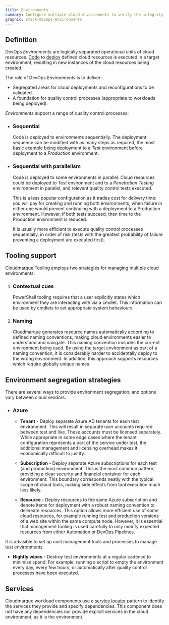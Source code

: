 ```yaml
---
title: Environments
summary: Configure multiple cloud environments to verify the integrity of deployment code and establish quality controls on the "path to live".
graphic: stack-devops-environments
---
```

## Definition
DevOps _Environments_ are logically separated operational units of cloud resources. [Code](/cloudmarque/architecture/devops/source.html) to [deploy](/cloudmarque/architecture/devops/pipelines.html) defined cloud resources is executed in a target environment, resulting in new instances of the cloud resources being created.

The role of DevOps _Environments_ is to deliver:

  * Segregated areas for cloud deployments and reconfigurations to be validated.
  * A foundation for quality control processes (appropriate to workloads being deployed).

_Environments_ support a range of quality control processes:

  * ### Sequential
    Code is deployed to environments sequentially. The deployment sequence can be modified with as many steps as required, the most basic example being deployment to a _Test_ environment before deployment to a _Production_ environment.

  * ### Sequential with parallelism
    Code is deployed to some environments in parallel. Cloud resources could be deployed to _Test_ environment and to a _Penetration Testing_ environment in parallel, and relevant quality control tests executed.
    
    This is a less popular configuration as it trades cost for delivery time: you will pay for creating and running both environments, when failure in either one would prevent continuing with a deployment to a Production environment. However, if both tests succeed, then time to the Production environment is reduced.

    It is usually more efficient to execute quality control processes sequentially, in order of risk (tests with the greatest probability of failure preventing a deployment are executed first).

## Tooling support
Cloudmarque Tooling employs two strategies for managing multiple cloud environments:

  1. ### Contextual cues
     PowerShell tooling requires that a user explicitly states which environment they are interacting with via a cmdlet. This information can be used by cmdlets to set appropriate system behaviours.

  2. ### Naming
     Cloudmarque generates resource names automatically according to defined naming conventions, making cloud environments easier to understand and navigate. This naming convention includes the current environment being used. By using the target environment as part of a naming convention, it is considerably harder to accidentally deploy to the wrong environment. In addition, this approach supports resources which require globally unique names.

## Environment segregation strategies
There are several ways to provide environment segregation, and options vary between cloud vendors.

  * ### Azure

     * **Tenant** - Deploy separate Azure AD tenants for each test environment. This will result in separate user accounts required between test and live. These accounts must be licensed separately. While appropriate in some edge cases where the tenant configuration represents a part of the service under test, the additional management and licensing overhead makes it economically difficult to justify.

     * **Subscription** - Deploy separate Azure subscriptions for each test (and production) environment. This is the most common pattern, providing a clear security and financial container for each environment. This boundary corresponds neatly with the typical scope of cloud tools, making side effects from tool execution much less likely.

     * **Resource** - Deploy resources to the same Azure subscription and denote items for deployment with a robust naming convention to delineate resources. This option allows more efficient use of some cloud resources, for example running test and production versions of a web site within the same compute node. However, it is essential that management tooling is used carefully to only modify expected resources from either Automation or DevOps Pipelines.

It is advisible to set up cost management tools and processes to manage test environments.

  * **Nightly wipes** - Destroy test environments at a regular cadence to minimise spend. For example, running a script to empty the environment every day, every few hours, or automatically after quality control processes have been executed.

## Services
Cloudmarque workload components use a [service locator](/cloudmarque/tools/service-locator.html) pattern to identify the services they provide and specify dependencies. This component does not have any dependencies nor provide explicit services in the cloud environment, as it is the environment.